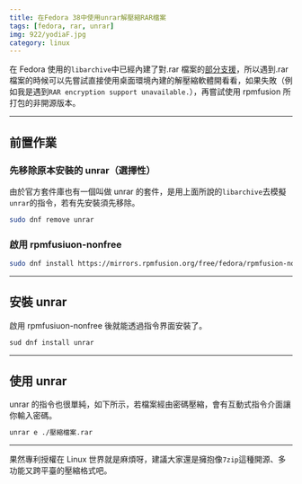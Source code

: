 ```yaml
---
title: 在Fedora 38中使用unrar解壓縮RAR檔案
tags: [fedora, rar, unrar]
img: 922/yodiaF.jpg
category: linux
---
```


在 Fedora 使用的`libarchive`中已經內建了對.rar 檔案的[部分支援](https://github.com/libarchive/libarchive#supported-formats)，所以遇到.rar 檔案的時候可以先嘗試直接使用桌面環境內建的解壓縮軟體開看看，如果失敗（例如我是遇到`RAR encryption support unavailable.`），再嘗試使用 rpmfusion 所打包的非開源版本。

<!--more-->

---

## 前置作業

### 先移除原本安裝的 unrar（選擇性）

由於官方套件庫也有一個叫做 unrar 的套件，是用上面所說的`libarchive`去模擬`unrar`的指令，若有先安裝須先移除。

```bash
sudo dnf remove unrar
```

### 啟用 rpmfusiuon-nonfree

```bash
sudo dnf install https://mirrors.rpmfusion.org/free/fedora/rpmfusion-nonfree-release-$(rpm -E %fedora).noarch.rpm
```

---

## 安裝 unrar

啟用 rpmfusiuon-nonfree 後就能透過指令界面安裝了。

```bash
sud dnf install unrar
```

---

## 使用 unrar

unrar 的指令也很單純，如下所示，若檔案經由密碼壓縮，會有互動式指令介面讓你輸入密碼。

```bash
unrar e ./壓縮檔案.rar
```

---

果然專利授權在 Linux 世界就是麻煩呀，建議大家還是擁抱像`7zip`這種開源、多功能又跨平臺的壓縮格式吧。
